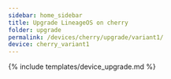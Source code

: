 ```yaml
---
sidebar: home_sidebar
title: Upgrade LineageOS on cherry
folder: upgrade
permalink: /devices/cherry/upgrade/variant1/
device: cherry_variant1
---
```

{% include templates/device_upgrade.md %}
